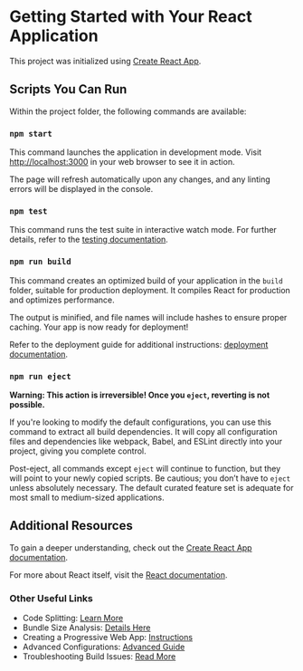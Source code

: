 # Getting Started with Your React Application

This project was initialized using [Create React App](https://github.com/facebook/create-react-app).

## Scripts You Can Run

Within the project folder, the following commands are available:

### `npm start`

This command launches the application in development mode. Visit [http://localhost:3000](http://localhost:3000) in your web browser to see it in action.

The page will refresh automatically upon any changes, and any linting errors will be displayed in the console.

### `npm test`

This command runs the test suite in interactive watch mode. For further details, refer to the [testing documentation](https://facebook.github.io/create-react-app/docs/running-tests).

### `npm run build`

This command creates an optimized build of your application in the `build` folder, suitable for production deployment. It compiles React for production and optimizes performance.

The output is minified, and file names will include hashes to ensure proper caching. Your app is now ready for deployment!

Refer to the deployment guide for additional instructions: [deployment documentation](https://facebook.github.io/create-react-app/docs/deployment).

### `npm run eject`

**Warning: This action is irreversible! Once you `eject`, reverting is not possible.**

If you're looking to modify the default configurations, you can use this command to extract all build dependencies. It will copy all configuration files and dependencies like webpack, Babel, and ESLint directly into your project, giving you complete control.

Post-eject, all commands except `eject` will continue to function, but they will point to your newly copied scripts. Be cautious; you don’t have to `eject` unless absolutely necessary. The default curated feature set is adequate for most small to medium-sized applications.

## Additional Resources

To gain a deeper understanding, check out the [Create React App documentation](https://facebook.github.io/create-react-app/docs/getting-started).

For more about React itself, visit the [React documentation](https://reactjs.org/).

### Other Useful Links

- Code Splitting: [Learn More](https://facebook.github.io/create-react-app/docs/code-splitting)
- Bundle Size Analysis: [Details Here](https://facebook.github.io/create-react-app/docs/analyzing-the-bundle-size)
- Creating a Progressive Web App: [Instructions](https://facebook.github.io/create-react-app/docs/making-a-progressive-web-app)
- Advanced Configurations: [Advanced Guide](https://facebook.github.io/create-react-app/docs/advanced-configuration)
- Troubleshooting Build Issues: [Read More](https://facebook.github.io/create-react-app/docs/troubleshooting#npm-run-build-fails-to-minify)

